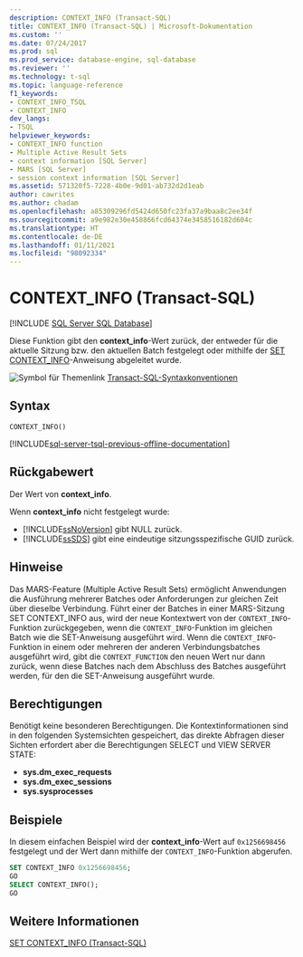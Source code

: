 ```yaml
---
description: CONTEXT_INFO (Transact-SQL)
title: CONTEXT_INFO (Transact-SQL) | Microsoft-Dokumentation
ms.custom: ''
ms.date: 07/24/2017
ms.prod: sql
ms.prod_service: database-engine, sql-database
ms.reviewer: ''
ms.technology: t-sql
ms.topic: language-reference
f1_keywords:
- CONTEXT_INFO_TSQL
- CONTEXT_INFO
dev_langs:
- TSQL
helpviewer_keywords:
- CONTEXT_INFO function
- Multiple Active Result Sets
- context information [SQL Server]
- MARS [SQL Server]
- session context information [SQL Server]
ms.assetid: 571320f5-7228-4b0e-9d01-ab732d2d1eab
author: cawrites
ms.author: chadam
ms.openlocfilehash: a85309296fd5424d650fc23fa37a9baa8c2ee34f
ms.sourcegitcommit: a9e982e30e458866fcd64374e3458516182d604c
ms.translationtype: HT
ms.contentlocale: de-DE
ms.lasthandoff: 01/11/2021
ms.locfileid: "98092334"
---
```

# <a name="context_info--transact-sql"></a>CONTEXT_INFO (Transact-SQL)
[!INCLUDE [SQL Server SQL Database](../../includes/applies-to-version/sql-asdb.md)]

Diese Funktion gibt den **context_info**-Wert zurück, der entweder für die aktuelle Sitzung bzw. den aktuellen Batch festgelegt oder mithilfe der [SET CONTEXT_INFO](../../t-sql/statements/set-context-info-transact-sql.md)-Anweisung abgeleitet wurde.
  
![Symbol für Themenlink](../../database-engine/configure-windows/media/topic-link.gif "Symbol für Themenlink") [Transact-SQL-Syntaxkonventionen](../../t-sql/language-elements/transact-sql-syntax-conventions-transact-sql.md)
  
## <a name="syntax"></a>Syntax  
  
```syntaxsql
CONTEXT_INFO()  
```  

[!INCLUDE[sql-server-tsql-previous-offline-documentation](../../includes/sql-server-tsql-previous-offline-documentation.md)]

## <a name="return-value"></a>Rückgabewert
Der Wert von **context_info**.
  
Wenn **context_info** nicht festgelegt wurde:
-   [!INCLUDE[ssNoVersion](../../includes/ssnoversion-md.md)] gibt NULL zurück.  
-   [!INCLUDE[ssSDS](../../includes/sssds-md.md)] gibt eine eindeutige sitzungsspezifische GUID zurück.  
  
## <a name="remarks"></a>Hinweise  
Das MARS-Feature (Multiple Active Result Sets) ermöglicht Anwendungen die Ausführung mehrerer Batches oder Anforderungen zur gleichen Zeit über dieselbe Verbindung. Führt einer der Batches in einer MARS-Sitzung SET CONTEXT_INFO aus, wird der neue Kontextwert von der `CONTEXT_INFO`-Funktion zurückgegeben, wenn die `CONTEXT_INFO`-Funktion im gleichen Batch wie die SET-Anweisung ausgeführt wird. Wenn die `CONTEXT_INFO`-Funktion in einem oder mehreren der anderen Verbindungsbatches ausgeführt wird, gibt die `CONTEXT_FUNCTION` den neuen Wert nur dann zurück, wenn diese Batches nach dem Abschluss des Batches ausgeführt werden, für den die SET-Anweisung ausgeführt wurde.
  
## <a name="permissions"></a>Berechtigungen  
Benötigt keine besonderen Berechtigungen. Die Kontextinformationen sind in den folgenden Systemsichten gespeichert, das direkte Abfragen dieser Sichten erfordert aber die Berechtigungen SELECT und VIEW SERVER STATE:
- **sys.dm_exec_requests**
- **sys.dm_exec_sessions**
- **sys.sysprocesses**
  
## <a name="examples"></a>Beispiele  
In diesem einfachen Beispiel wird der **context_info**-Wert auf `0x1256698456` festgelegt und der Wert dann mithilfe der `CONTEXT_INFO`-Funktion abgerufen.
  
```sql
SET CONTEXT_INFO 0x1256698456;  
GO  
SELECT CONTEXT_INFO();  
GO  
```  
  
## <a name="see-also"></a>Weitere Informationen
[SET CONTEXT_INFO &#40;Transact-SQL&#41;](../../t-sql/statements/set-context-info-transact-sql.md)
  
  
